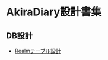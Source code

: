 # AkiraDiary設計書集

## DB設計
 - [Realmテーブル設計](https://github.com/FujimoriGit/AkiraDiary/blob/BR_develop-1.0/doc/DB)
